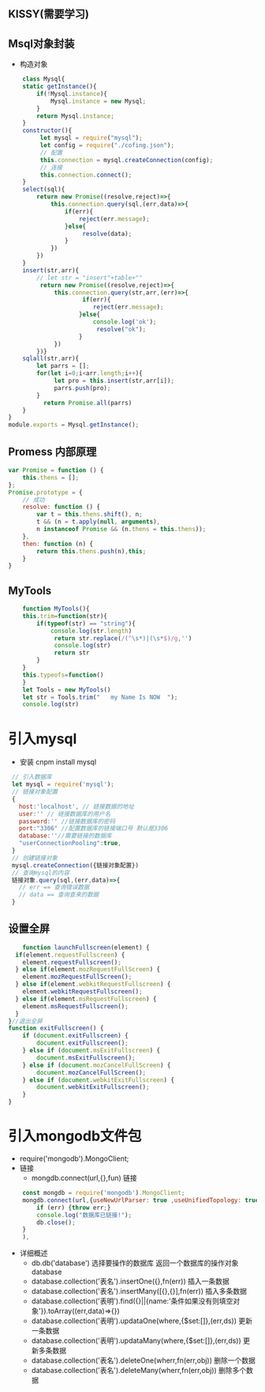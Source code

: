 ## KISSY(需要学习)

## Msql对象封装
+ 构造对象
```javascript
	class Mysql{
    static getInstance(){
        if(!Mysql.instance){
            Mysql.instance = new Mysql;
        }
        return Mysql.instance;
    }
    constructor(){
         let mysql = require("mysql");
         let config = require("./cofing.json");
         // 配置
         this.connection = mysql.createConnection(config);
         // 连接
         this.connection.connect();
    }
    select(sql){
        return new Promise((resolve,reject)=>{
            this.connection.query(sql,(err,data)=>{
                if(err){
                    reject(err.message);
                }else{
                     resolve(data);
                }
            })
        })
    }
    insert(str,arr){
        // let str = "insert"+table+""
         return new Promise((resolve,reject)=>{
             this.connection.query(str,arr,(err)=>{
                     if(err){
                        reject(err.message);
                    }else{
                        console.log('ok');
                         resolve("ok");
                    }
             })
        })}
    sqlall(str,arr){
        let parrs = [];
        for(let i=0;i<arr.length;i++){
             let pro = this.insert(str,arr[i]);
             parrs.push(pro);
        }   
          return Promise.all(parrs)
    }
}
module.exports = Mysql.getInstance();
```
## Promess 内部原理
```javascript 
var Promise = function () {
	this.thens = [];
};
Promise.prototype = {
	// 成功
	resolve: function () {
		var t = this.thens.shift(), n;
		t && (n = t.apply(null, arguments), 
		n instanceof Promise && (n.thens = this.thens));
	},
	then: function (n) {
		return this.thens.push(n),this;
	}
}
```
## MyTools
```javascript
	function MyTools(){
	this.trim=function(str){
		if(typeof(str) == "string"){
			console.log(str.length)
			 return str.replace(/(^\s*)|(\s*$)/g,'')
			 console.log(str)
			 return str
		}
	}
	this.typeofs=function()
	}
	let Tools = new MyTools()
	let str = Tools.trim("   my Name Is NOW  ");
	console.log(str)
```
# 引入mysql
+ 安装 cnpm install mysql
```javascript
 // 引入数据库
 let mysql = require('mysql');
 // 链接对象配置
 {
   host:'localhost', // 链接数据的地址
   user:'' // 链接数据库的用户名
   password:'' //链接数据库的密码
   port:"3306" //配置数据库的链接端口号 默认是3306
   database:''//需要链接的数据库
   "userConnectionPooling":true,
 }
 // 创建链接对象
 mysql.createConnection({链接对象配置})
 // 查询mysql的内容
 链接对象.query(sql,(err,data)=>{
   // err == 查询错误数据
   // data == 查询查来的数据
 }
```
## 设置全屏
```javascript
	function launchFullscreen(element) {
  if(element.requestFullscreen) {
    element.requestFullscreen();
  } else if(element.mozRequestFullScreen) {
    element.mozRequestFullScreen();
  } else if(element.webkitRequestFullscreen) {
    element.webkitRequestFullscreen();
  } else if(element.msRequestFullscreen) {
    element.msRequestFullscreen();
  }
}//退出全屏 
function exitFullscreen() {
    if (document.exitFullscreen) {
        document.exitFullscreen();
    } else if (document.msExitFullscreen) {
        document.msExitFullscreen();
    } else if (document.mozCancelFullScreen) {
        document.mozCancelFullScreen();
    } else if (document.webkitExitFullscreen) {
        document.webkitExitFullscreen();
    }
}
````
# 引入mongodb文件包
+ require('mongodb').MongoClient;
+ 链接
	- mongdb.connect(url,{},fun) 链接
```javascript
	const mongdb = require('mongodb').MongoClient;
	mongdb.connect(url,{useNewUrlParser: true ,useUnifiedTopology: true},function(err, db) {
		if (err) {throw err;}
		console.log("数据库已链接!");
		db.close();
	}
	),
```
+ 详细概述
	- db.db('database') 选择要操作的数据库 返回一个数据库的操作对象database
	- database.collection('表名').insertOne({},fn(err)) 插入一条数据
	- database.collection('表名').insertMany([{},{}],fn(err)) 插入多条数据
	- database.collection('表明').find({}||{name:'条件如果没有则填空对象'}).toArray((err,data)=>{})
	- database.collection('表明').updataOne(where,{$set:[]},(err,ds)) 更新一条数据
	- database.collection('表明').updataMany(where,{$set:[]},(err,ds)) 更新多条数据
	- database.collection('表名').deleteOne(wherr,fn(err,obj)) 删除一个数据
	- database.collection('表名').deleteMany(wherr,fn(err,obj)) 删除多个数据
